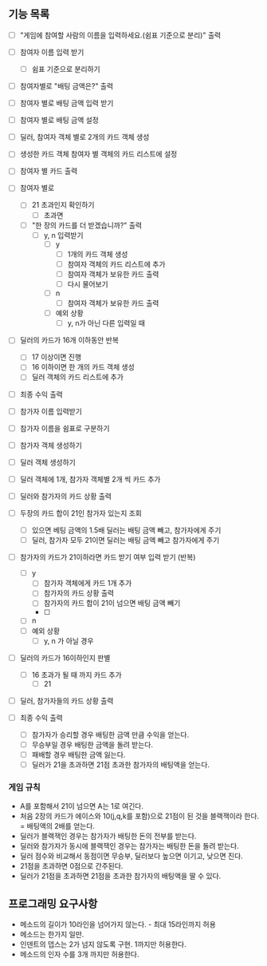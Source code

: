 
## 기능 목록

- [ ]  "게임에 참여할 사람의 이름을 입력하세요.(쉼표 기준으로 분리)" 출력
- [ ]  참여자 이름 입력 받기
    - [ ]  쉼표 기준으로 분리하기
- [ ]  참여자별로 "배팅 금액은?" 출력
- [ ]  참여자 별로 배팅 금액 입력 받기
- [ ]  참여자 별로 배팅 금액 설정
- [ ]  딜러, 참여자 객체 별로 2개의 카드 객체 생성
- [ ]  생성한 카드 객체 참여자 별 객체의 카드 리스트에 설정
- [ ]  참여자 별 카드 출력
- [ ]  참여자 별로
    - [ ]  21 초과인지 확인하기
        - [ ]  초과면
    - [ ]  "한 장의 카드를 더  받겠습니까?" 출력
        - [ ]  y, n 입력받기
            - [ ]  y
                - [ ]  1개의 카드 객체 생성
                - [ ]  참여자 객체의 카드 리스트에 추가
                - [ ]  참여자 객체가 보유한 카드 출력
                - [ ]  다시 물어보기
            - [ ]  n
                - [ ]  참여자 객체가 보유한 카드 출력
            - [ ]  예외 상황
                - [ ]  y, n가 아닌 다른 입력일 때
- [ ]  딜러의 카드가 16개 이하동안 반복
    - [ ]  17 이상이면 진행
    - [ ]  16 이하이면 한 개의 카드 객체 생성
    - [ ]  딜러 객체의 카드 리스트에 추가
- [ ]  최종 수익 출력

- [ ]  참가자 이름 입력받기
- [ ]  참가자 이름을 쉼표로 구분하기
- [ ]  참가자 객체 생성하기
- [ ]  딜러 객체 생성하기
- [ ]  딜러 객체에 1개, 참가자 객체별 2개 씩 카드 추가
- [ ]  딜러와 참가자의 카드 상황 출력
- [ ]  두장의 카드 합이 21인 참가자 있는지 조회
    - [ ]  있으면 베팅 금액의 1.5배 딜러는 배팅 금액 빼고, 참가자에게 주기
    - [ ]  딜러, 참가자 모두 21이면 딜러는 배팅 금액 빼고 참가자에게 주기
- [ ]  참가자의 카드가 21이하라면 카드 받기 여부 입력 받기 (반복)
    - [ ]  y
        - [ ]  참가자 객체에게 카드 1개 추가
        - [ ]  참가자의 카드 상황 출력
        - [ ]  참가자의 카드 합이 21이 넘으면 배팅 금액 빼기
        - [ ]  
    - [ ]  n
    - [ ]  예외 상황
        - [ ]  y, n 가 아닐 경우

- [ ]  딜러의 카드가 16이하인지 판별
    - [ ]  16 초과가 될 때 까지 카드 추가
        - [ ]  21
- [ ]  딜러, 참가자들의 카드 상황 출력
- [ ]  최종 수익 출력
    - [ ]  참가자가 승리할 경우 배팅한 금액 만큼 수익을 얻는다.
    - [ ]  무승부일 경우 배팅한 금액을 돌려 받는다.
    - [ ]  패배할 경우 배팅한 금액 잃는다.
    - [ ]  딜러가 21을 초과하면 21점 초과한 참가자의 배팅액을 얻는다.

### 게임 규칙

- A를 포함해서 21이 넘으면 A는 1로 여긴다.
- 처음 2장의 카드가 에이스와 10(j,q,k를 포함)으로 21점이 된 것을 블랙잭이라 한다. = 배팅액의 2배를 얻는다.
- 딜러가 블랙잭인 경우는 참가자가 배팅한 돈의 전부를 받는다.
- 딜러와 참가자가 동시에 블랙잭인 경우는 참가자는 배팅한 돈을 돌려 받는다.
- 딜러 점수와 비교해서 동점이면 무승부, 딜러보다 높으면 이기고, 낮으면 진다.
- 21점을 초과하면 0점으로 간주된다.
- 딜러가 21점을 초과하면 21점을 초과한 참가자의 배팅액을 딸 수 있다.

## 프로그래밍 요구사항

- 메소드의 길이가 10라인을 넘어가지 않는다. - 최대 15라인까지 허용
- 메소드는 한가지 일만.
- 인덴트의 뎁스는 2가 넘지 않도록 구현. 1까지만 허용한다.
- 메소드의 인자 수를 3개 까지만 허용한다.